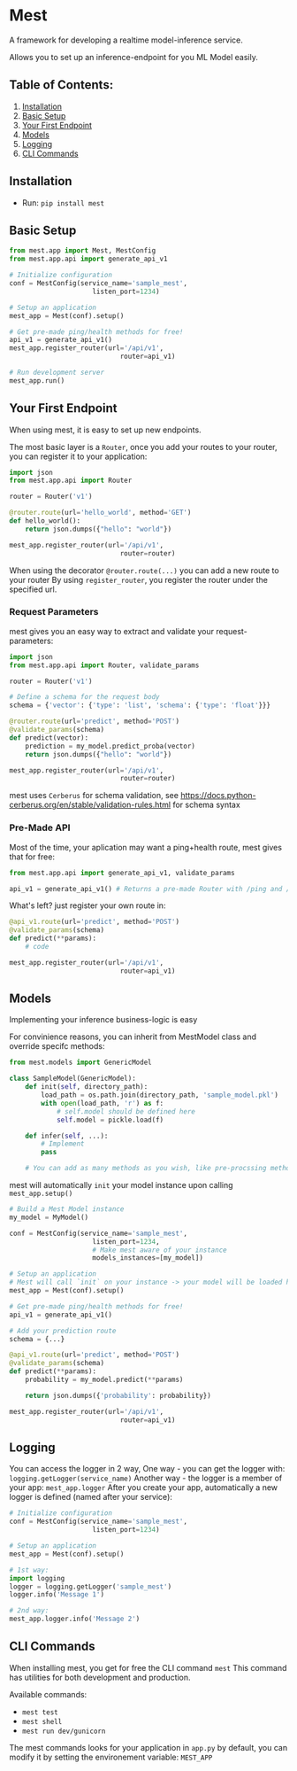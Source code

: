 # Mest
A framework for developing a realtime model-inference service.

Allows you to set up an inference-endpoint for you ML Model easily.

## Table of Contents:
1. [Installation](#intallation)
2. [Basic Setup](#basic_setup)
3. [Your First Endpoint](#endpoints)
4. [Models](#models)
5. [Logging](#logging)
6. [CLI Commands](#cli_cmd)

<a name="intallation"></a>
## Installation

* Run: `pip install mest`


<a name="basic_setup"></a>
## Basic Setup
```python
from mest.app import Mest, MestConfig
from mest.app.api import generate_api_v1

# Initialize configuration
conf = MestConfig(service_name='sample_mest',
                     listen_port=1234)

# Setup an application
mest_app = Mest(conf).setup()

# Get pre-made ping/health methods for free!
api_v1 = generate_api_v1()
mest_app.register_router(url='/api/v1',
                            router=api_v1)

# Run development server
mest_app.run()
```

<a name="endpoints"></a>
## Your First Endpoint
When using mest, it is easy to set up new endpoints.

The most basic layer is a `Router`, once you add your routes to your router, you can register it to your application:
```python
import json
from mest.app.api import Router

router = Router('v1')

@router.route(url='hello_world', method='GET')
def hello_world():
    return json.dumps({"hello": "world"})

mest_app.register_router(url='/api/v1',
                            router=router)
```

When using the decorator `@router.route(...)` you can add a new route to your router
By using `register_router`, you register the router under the specified url.

### Request Parameters
mest gives you an easy way to extract and validate your request-parameters:
```python
import json
from mest.app.api import Router, validate_params

router = Router('v1')

# Define a schema for the request body
schema = {'vector': {'type': 'list', 'schema': {'type': 'float'}}}

@router.route(url='predict', method='POST')
@validate_params(schema)
def predict(vector):
    prediction = my_model.predict_proba(vector)
    return json.dumps({"hello": "world"})

mest_app.register_router(url='/api/v1',
                            router=router)
```

mest uses `Cerberus` for schema validation, see https://docs.python-cerberus.org/en/stable/validation-rules.html for schema syntax


### Pre-Made API
Most of the time, your aplication may want a ping+health route, mest gives that for free:
```python
from mest.app.api import generate_api_v1, validate_params

api_v1 = generate_api_v1() # Returns a pre-made Router with /ping and /health
```
What's left? just register your own route in:
```python
@api_v1.route(url='predict', method='POST')
@validate_params(schema)
def predict(**params):
    # code

mest_app.register_router(url='/api/v1',
                            router=api_v1)
```

<a name="models"></a>
## Models
Implementing your inference business-logic is easy

For convinience reasons, you can inherit from MestModel class and override specifc methods:

```python
from mest.models import GenericModel

class SampleModel(GenericModel):
    def init(self, directory_path):
        load_path = os.path.join(directory_path, 'sample_model.pkl')
        with open(load_path, 'r') as f:
            # self.model should be defined here
            self.model = pickle.load(f)

    def infer(self, ...):
        # Implement
        pass

    # You can add as many methods as you wish, like pre-procssing methods & infer method...
```

mest will automatically `init` your model instance upon calling `mest_app.setup()`
```python
# Build a Mest Model instance
my_model = MyModel()

conf = MestConfig(service_name='sample_mest',
                     listen_port=1234,
                     # Make mest aware of your instance
                     models_instances=[my_model])

# Setup an application
# Mest will call `init` on your instance -> your model will be loaded here
mest_app = Mest(conf).setup()

# Get pre-made ping/health methods for free!
api_v1 = generate_api_v1()

# Add your prediction route
schema = {...}

@api_v1.route(url='predict', method='POST')
@validate_params(schema)
def predict(**params):
    probability = my_model.predict(**params)

    return json.dumps({'probability': probability})

mest_app.register_router(url='/api/v1',
                            router=api_v1)
```

<a name="logging"></a>
## Logging
You can access the logger in 2 way,
One way - you can get the logger with: `logging.getLogger(service_name)`
Another way - the logger is a member of your app: `mest_app.logger`
After you create your app, automatically a new logger is defined (named after your service):
```python
# Initialize configuration
conf = MestConfig(service_name='sample_mest',
                     listen_port=1234)

# Setup an application
mest_app = Mest(conf).setup()

# 1st way:
import logging
logger = logging.getLogger('sample_mest')
logger.info('Message 1')

# 2nd way:
mest_app.logger.info('Message 2')
```


<a name="cli_cmd"></a>
## CLI Commands
When installing mest, you get for free the CLI command `mest`
This command has utilities for both development and production.

Available commands:
* `mest test`
* `mest shell`
* `mest run dev/gunicorn`

The mest commands looks for your application in `app.py` by default, you can modify it by setting the environement variable: `MEST_APP`
